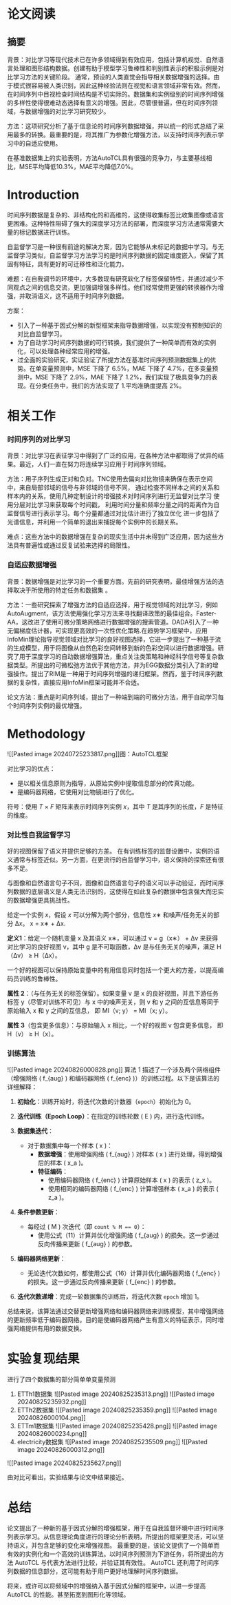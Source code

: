 # 论文阅读

## 摘要

背景：对比学习等现代技术已在许多领域得到有效应用，包括计算机视觉、自然语言处理和图形结构数据。创建有助于模型学习鲁棒性和判别性表示的积极示例是对比学习方法的关键阶段。
通常，预设的人类直觉会指导相关数据增强的选择。由于模式很容易被人类识别，因此这种经验法则在视觉和语言领域非常有效。然而，在时间序列中目视检查时间结构是不切实际的。数据集和实例级别的时间序列增强的多样性使得很难动态选择有意义的增强。因此，尽管很普遍，但在时间序列领域，与数据增强的对比学习研究较少。

方法：这项研究分析了基于信息论的时间序列数据增强，并以统一的形式总结了采用最多的转换。最重要的是，将其推广为参数化增强方法，以支持时间序列表示学习中的自适应使用。

在基准数据集上的实验表明，方法AutoTCL具有很强的竞争力，与主要基线相比，MSE平均降低10.3%，MAE平均降低7.0%。

# Introduction

时间序列数据是复杂的、非结构化的和高维的，这使得收集标签比收集图像或语言更困难。这种特性阻碍了强大的深度学习方法的部署，而深度学习方法通常需要大量的标记数据进行训练。

自监督学习是一种很有前途的解决方案，因为它能够从未标记的数据中学习。与无监督学习类似，自监督学习方法学习的是时间序列数据的固定维度嵌入，保留了其固有特征，具有更好的可迁移性和泛化能力。

难题：在自我调节的环境中，大多数现有研究软化了标签保留特性，并通过减少不同观点之间的信息交流，更加强调增强多样性。他们经常使用更强的转换器作为增强，并取消语义，这不适用于时间序列数据。

方案：
- 引入了一种基于因式分解的新型框架来指导数据增强，以实现没有预制知识的对比自监督学习。
- 为了自动学习时间序列数据的可行转换，我们提供了一种简单而有效的实例化，可以处理各种经常应用的增强。
- 过全面的实验研究，实证验证了所提方法在基准时间序列预测数据集上的优势。在单变量预测中，MSE 下降了 6.5%，MAE 下降了 4.7%，在多变量预测中，MSE 下降了 2.9%，MAE 下降了 1.2%，我们实现了极具竞争力的表现。在分类任务中，我们的方法实现了 1.平均准确度提高 2%。

# 相关工作

### 时间序列的对比学习

背景：对比学习在表征学习中得到了广泛的应用，在各种方法中都取得了优异的结果。最近，人们一直在努力将连续学习应用于时间序列领域。

方法：用子序列生成正对和负对。TNC使用去偏向对比物镜来确保在表示空间中，来自局部邻域的信号与非邻域的信号不同， 通过检查不同样本之间的关系和样本内的关系，使用几种定制设计的增强技术对时间序列进行无监督对比学习 使用分层对比学习来获取每个时间戳， 利用时间分量和频率分量之间的距离作为自监督信号进行表示学习。每个分量都通过对比估计进行了独立优化 进一步包括了光谱信息，并利用一个简单的退出来捕捉每个实例中的长期关系。

难点：这些方法中的数据增强在复杂的现实生活中并未得到广泛应用，因为这些方法具有普遍性或通过反复试验来选择的局限性。

### 自适应数据增强

背景：数据增强是对比学习的一个重要方面。先前的研究表明，最佳增强方法的选择取决于所使用的特定任务和数据集 。

方法：一些研究探索了增强方法的自适应选择，用于视觉领域的对比学习，例如AutoAugment，该方法使用强化学习方法来寻找翻译政策的最佳组合。Faster-AA，这改进了使用可微分策略网络进行数据增强的搜索管道。DADA引入了一种无偏梯度估计器，可实现更高效的一次性优化策略.在趋势学习框架中，应用InfoMin理论指导视觉领域对比学习的良好视图选择，它进一步提出了一种基于流的生成模型，用于将图像从自然色彩空间转移到新的色彩空间以进行数据增强。研究了用于深度学习的自动数据增强算法，重点关注类策略和神经科学信号等复杂数据类型。所提出的可微松弛方法优于其他方法，并为EGG数据分类引入了新的增强操作。提出了RIM是一种用于时间序列增强的递归框架。然而，鉴于时间序列数据的复杂性，直接应用InfoMin框架可能并不合适。

论文方法：重点是时间序列域，提出了一种端到端的可微分方法，用于自动学习每个时间序列实例的最优增强。

# Methodology



![[Pasted image 20240725233817.png]]图：AutoTCL框架

对比学习的优点：
- 是以相关信息原则为指导，从原始实例中提取信息部分的传真功能。
- 是编码器网络，它使用对比物镜进行了优化。

符号：使用 _T_ × _F_ 矩阵来表示时间序列实例 _x_，其中 _T_ 是其序列的长度，_F_ 是特征的维度。

### 对比性自我监督学习

好的视图保留了语义并提供足够的方差。 在有训练标签的监督设置中，实例的语义通常与标签近似。另一方面，在更流行的自监督学习中，语义保持的探索还有很多不足。

与图像和自然语言句子不同，图像和自然语言句子的语义可以手动验证，而时间序列数据的底层语义是人类无法识别的，这使得在如此复杂的数据中包含强大而忠实的数据增强更具挑战性。

给定一个实例 _x_，假设 _x_ 可以分解为两个部分，信息性 _x_∗ 和噪声/任务无关的部分 ∆_x_。
			x = x∗ + ∆x.

**定义1**：给定一个随机变量 x 及其语义 x∗，可以通过 v = g（x∗） + ∆v 来获得对比学习的良好视图 v，其中 g 是不可取函数，∆v 是与任务无关的噪声，满足 H（∆v） ≥ H（∆x）。

一个好的视图可以保持原始变量中的有用信息同时包括一个更大的方差，以提高编码员训练的鲁棒性。

**属性 2**：（与任务无关的标签保留）。如果变量 v 是 x 的良好视图，并且下游任务标签 y（尽管对训练不可见）与 x 中的噪声无关，则 v 和 y 之间的互信息等同于原始输入 x 和 y 之间的互信息，
即 MI（v; y） = MI（x; y）。

**属性 3**（包含更多信息）：与原始输入 x 相比，一个好的视图 v 包含更多信息，
即 H（v） ≥ H（x）。

### 训练算法

![[Pasted image 20240826000828.png]]
算法 1 描述了一个涉及两个网络组件（增强网络 ( f_{aug} ) 和编码器网络 ( f_{enc} )）的训练过程。以下是该算法的详细解释：

1. **初始化**：训练开始时，将迭代次数的计数器（`epoch`）初始化为 0。
    
2. **迭代训练（Epoch Loop）**：在指定的训练轮数 ( E ) 内，进行迭代训练。
    
3. **数据集迭代**：
    
    - 对于数据集中每一个样本 ( x )：
        - **数据增强**：使用增强网络 ( f_{aug} ) 对样本 ( x ) 进行处理，得到增强后的样本 ( x_a )。
        - **特征编码**：
            - 使用编码器网络 ( f_{enc} ) 计算原始样本 ( x ) 的表示 ( z_x )。
            - 使用相同的编码器网络 ( f_{enc} ) 计算增强样本 ( x_a ) 的表示 ( z_a )。
4. **条件参数更新**：
    
    - 每经过 ( M ) 次迭代（即 `count % M == 0`）：
        - 使用公式（11）计算并优化增强网络 ( f_{aug} ) 的损失。这一步通过反向传播来更新 ( f_{aug} ) 的参数。
5. **编码器网络更新**：
    
    - 无论迭代次数如何，都使用公式（16）计算并优化编码器网络 ( f_{enc} ) 的损失。这一步通过反向传播来更新 ( f_{enc} ) 的参数。
6. **迭代次数递增**：完成一轮数据集的训练后，将迭代次数 `epoch` 增加 1。
    
    
总结来说，该算法通过交替更新增强网络和编码器网络来训练模型，其中增强网络的更新频率低于编码器网络。目的是使编码器网络产生有意义的特征表示，同时增强网络提供有用的数据变换。


# 实验复现结果


进行了四个数据集的部分简单单变量预测

1. ETTh1数据集
![[Pasted image 20240825235313.png]]
![[Pasted image 20240825235932.png]]
2. ETTh2数据集
![[Pasted image 20240825235359.png]]
![[Pasted image 20240826000104.png]]
3. ETTm1数据集
![[Pasted image 20240825235428.png]]
![[Pasted image 20240826000234.png]]
4.  electricity数据集
![[Pasted image 20240825235509.png]]
![[Pasted image 20240826000312.png]]

![[Pasted image 20240825235627.png]]

由对比可看出，实验结果与论文中结果接近。

# 总结

论文提出了一种新的基于因式分解的增强框架，用于在自我监督环境中进行时间序列表示学习。从信息理论角度进行的理论分析表明，所提出的框架更灵活，可以坚持语义，并包含足够的变化来增强视图。
最重要的是，该论文提供了一个简单而有效的实例化和一个高效的训练算法。以时间序列预测为下游任务，将所提出的方法 AutoTCL 与代表方法进行比较，并验证其有效性。
AutoTCL 还利用了时间序列数据的信息部分，这可能有助于用户更好地理解时间序列数据。

将来，或许可以将频域中的增强纳入基于因式分解的框架中，以进一步提高 AutoTCL 的性能。甚至拓宽到图形化等领域。
